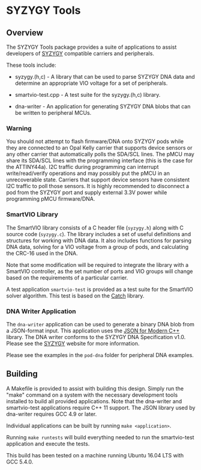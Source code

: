 # SYZYGY Tools

## Overview

The SYZYGY Tools package provides a suite of applications to assist developers
of [SYZYGY](http://syzygyfpga.io/) compatible carriers and peripherals.

These tools include:

- syzygy.(h,c) - A library that can be used to parse SYZYGY DNA data and
determine an appropriate VIO voltage for a set of peripherals.

- smartvio-test.cpp - A test suite for the syzygy.(h,c) library.

- dna-writer - An application for generating SYZYGY DNA blobs that can be
written to peripheral MCUs.

### Warning

You should not attempt to flash firmware/DNA onto SYZYGY pods while
they are connected to an Opal Kelly carrier that supports device sensors
or any other carrier that automatically polls the SDA/SCL lines. The pMCU
may share its SDA/SCL lines with the programming interface (this is the
case for the ATTINY44a). I2C traffic during programming can interrupt 
write/read/verify operations and may possibly put the pMCU in an
unrecoverable state. Carriers that support device sensors have
consistent I2C traffic to poll those sensors. It is highly 
recommended to disconnect a pod from the SYZYGY port and supply external
3.3V power while programming pMCU firmware/DNA.

### SmartVIO Library

The SmartVIO library consists of a C header file (`syzygy.h`) along with
C source code (`syzygy.c`). The library includes a set of useful definitions
and structures for working with DNA data. It also includes functions for
parsing DNA data, solving for a VIO voltage from a group of pods, and
calculating the CRC-16 used in the DNA.

Note that some modification will be required to integrate the library with a
SmartVIO controller, as the set number of ports and VIO groups will change
based on the requirements of a particular carrier.

A test application `smartvio-test` is provided as a test suite for the
SmartVIO solver algorithm. This test is based on the
[Catch](https://github.com/catchorg/Catch2) library.

### DNA Writer Application

The `dna-writer` application can be used to generate a binary DNA blob from
a JSON-format input. This application uses the
[JSON for Modern C++](https://github.com/nlohmann/json) library. The DNA
writer conforms to the SYZYGY DNA Specification v1.0. Please see the
[SYZYGY](http://syzygyfpga.io/) website for more information.

Please see the examples in the `pod-dna` folder for peripheral DNA examples.

## Building

A Makefile is provided to assist with building this design. Simply run the
"make" command on a system with the necessary development tools installed to
build all provided applications. Note that the dna-writer and smartvio-test
applications require C++ 11 support. The JSON library used by dna-writer
requires GCC 4.9 or later.

Individual applications can be built by running `make <application>`.

Running `make runtests` will build everything needed to run the smartvio-test
application and execute the tests.

This build has been tested on a machine running Ubuntu 16.04 LTS with
GCC 5.4.0.
